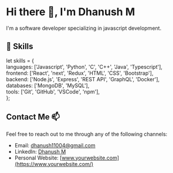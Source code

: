 # Hi there 👋, I'm Dhanush M

I'm a software developer specializing in javascript development. 

## 🧰 Skills

let skills = { <br>
    languages: ['Javascript', 'Python', 'C', 'C++', 'Java', 'Typescript'],<br>
    frontend: ['React', 'next', 'Redux', 'HTML', 'CSS', 'Bootstrap'],<br>
    backend: ['Node.js', 'Express', 'REST API', 'GraphQL', 'Docker'],<br>
    databases: ['MongoDB', 'MySQL'],<br>
    tools: ['Git', 'GitHub', 'VSCode', 'npm'],<br>
};<br>

## Contact Me 📫

Feel free to reach out to me through any of the following channels:

- Email: [dhanush11004@gmail.com](mailto:dhanush11004@gmail.com)
- LinkedIn: [Dhanush M](www.linkedin.com/in/dhanush-m-6870a22a2)
- Personal Website: [www.yourwebsite.com](https://www.yourwebsite.com/)

